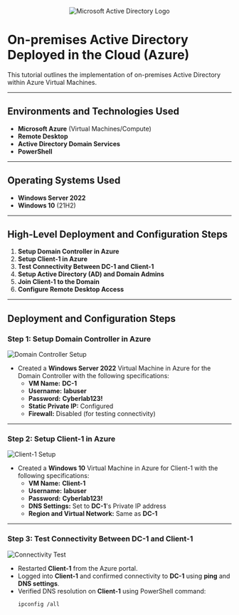 <p align="center">
  <img src="https://i.imgur.com/pU5A58S.png" alt="Microsoft Active Directory Logo"/>
</p>

# On-premises Active Directory Deployed in the Cloud (Azure)

This tutorial outlines the implementation of on-premises Active Directory within Azure Virtual Machines.

---

## Environments and Technologies Used

- **Microsoft Azure** (Virtual Machines/Compute)
- **Remote Desktop**
- **Active Directory Domain Services**
- **PowerShell**

---

## Operating Systems Used

- **Windows Server 2022**
- **Windows 10** (21H2)

---

## High-Level Deployment and Configuration Steps

1. **Setup Domain Controller in Azure**
2. **Setup Client-1 in Azure**
3. **Test Connectivity Between DC-1 and Client-1**
4. **Setup Active Directory (AD) and Domain Admins**
5. **Join Client-1 to the Domain**
6. **Configure Remote Desktop Access**

---

## Deployment and Configuration Steps

### Step 1: Setup Domain Controller in Azure  

![Domain Controller Setup](https://github.com/user-attachments/assets/placeholder-image)

- Created a **Windows Server 2022** Virtual Machine in Azure for the Domain Controller with the following specifications:
  - **VM Name:** **DC-1**
  - **Username:** **labuser**
  - **Password:** **Cyberlab123!**
  - **Static Private IP:** Configured
  - **Firewall:** Disabled (for testing connectivity)

---

### Step 2: Setup Client-1 in Azure  

![Client-1 Setup](https://github.com/user-attachments/assets/placeholder-image)

- Created a **Windows 10** Virtual Machine in Azure for Client-1 with the following specifications:
  - **VM Name:** **Client-1**
  - **Username:** **labuser**
  - **Password:** **Cyberlab123!**
  - **DNS Settings:** Set to **DC-1**'s Private IP address
  - **Region and Virtual Network:** Same as **DC-1**

---

### Step 3: Test Connectivity Between DC-1 and Client-1  

![Connectivity Test](https://github.com/user-attachments/assets/placeholder-image)

- Restarted **Client-1** from the Azure portal.
- Logged into **Client-1** and confirmed connectivity to **DC-1** using **ping** and **DNS settings**.
- Verified DNS resolution on **Client-1** using PowerShell command:  
  ```bash
  ipconfig /all


